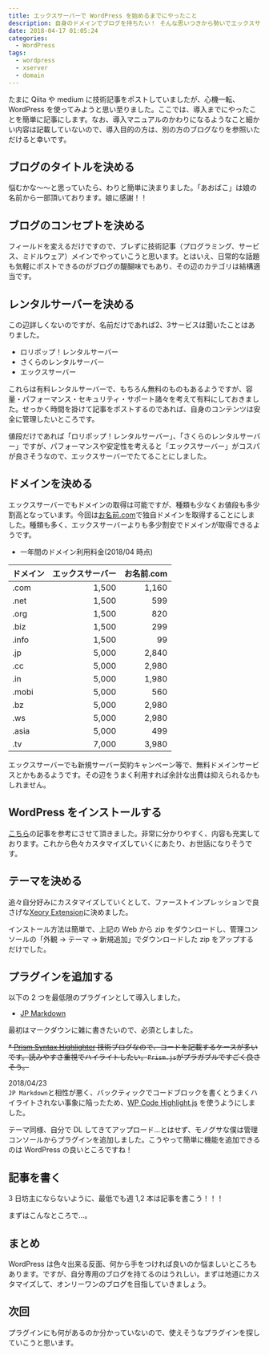 ```yaml
---
title: エックスサーバーで WordPress を始めるまでにやったこと
description: 自身のドメインでブログを持ちたい！ そんな思いつきから勢いでエックスサーバーに WordPress でブログを構築したその道のりをゆるく解説します。
date: 2018-04-17 01:05:24
categories:
  - WordPress
tags:
  - wordpress
  - xserver
  - domain
---
```


たまに Qiita や medium に技術記事をポストしていましたが、心機一転、WordPress を使ってみようと思い至りました。ここでは、導入までにやったことを簡単に記事にします。なお、導入マニュアルのかわりになるようなこと細かい内容は記載していないので、導入目的の方は、別の方のブログなりを参照いただけると幸いです。

ブログのタイトルを決める
---

悩むかな〜〜と思っていたら、わりと簡単に決まりました。「あおばこ」は娘の名前から一部頂いております。娘に感謝！！

ブログのコンセプトを決める
---

フィールドを変えるだけですので、ブレずに技術記事（プログラミング、サービス、ミドルウェア）メインでやっていこうと思います。とはいえ、日常的な話題も気軽にポストできるのがブログの醍醐味でもあり、その辺のカテゴリは結構適当です。

レンタルサーバーを決める
---

この辺詳しくないのですが、名前だけであれば2、3サービスは聞いたことはありました。

* ロリポップ！レンタルサーバー
* さくらのレンタルサーバー
* エックスサーバー

これらは有料レンタルサーバーで、もちろん無料のものもあるようですが、容量・パフォーマンス・セキュリティ・サポート諸々を考えて有料にしておきました。せっかく時間を掛けて記事をポストするのであれば、自身のコンテンツは安全に管理したいところです。

値段だけであれば「ロリポップ！レンタルサーバー」、「さくらのレンタルサーバー」ですが、パフォーマンスや安定性を考えると「エックスサーバー」がコスパが良さそうなので、エックスサーバーでたてることにしました。

ドメインを決める
---

エックスサーバーでもドメインの取得は可能ですが、種類も少なくお値段も多少割高となっています。今回は[お名前.com](https://www.onamae.com/)で独自ドメインを取得することにしました。種類も多く、エックスサーバーよりも多少割安でドメインが取得できるようです。

* 一年間のドメイン利用料金(2018/04 時点)

| ドメイン | エックスサーバー | お名前.com |
| :-- | --: | --: |
| .com | 1,500 | 1,160 |
| .net | 1,500 | 599 |
| .org | 1,500 | 820 | 
| .biz | 1,500 | 299 |
| .info | 1,500 | 99 |
| .jp | 5,000 | 2,840 |
| .cc | 5,000 | 2,980 |
| .in | 5,000 | 1,980 |
| .mobi | 5,000 | 560 |
| .bz | 5,000 | 2,980 |
| .ws | 5,000 | 2,980 |
| .asia | 5,000 | 499 |
| .tv | 7,000 | 3,980 |

エックスサーバーでも新規サーバー契約キャンペーン等で、無料ドメインサービスとかもあるようです。その辺をうまく利用すれば余計な出費は抑えられるかもしれません。

WordPress をインストールする
---

[こちら](https://saruwakakun.com/html-css/wordpress/xserver)の記事を参考にさせて頂きました。非常に分かりやすく、内容も充実しております。これから色々カスタマイズしていくにあたり、お世話になりそうです。

テーマを決める
---

追々自分好みにカスタマイズしていくとして、ファーストインプレッションで良さげな[Xeory Extension](https://xeory.jp/template/xeory-extension/)に決めました。

インストール方法は簡単で、上記の Web から zip をダウンロードし、管理コンソールの「外観 -> テーマ -> 新規追加」でダウンロードした zip をアップするだけでした。

プラグインを追加する
---

以下の 2 つを最低限のプラグインとして導入しました。

* [JP Markdown](https://wordpress.org/plugins/jetpack-markdown/)

最初はマークダウンに雑に書きたいので、必須としました。

~~\* [Prism Syntax Highlighter](https://ja.wordpress.org/plugins/ank-prism-for-wp/) 技術ブログなので、コードを記載するケースが多いです。読みやすさ重視でハイライトしたい。`Prism.js`がプラガブルですごく良さそう。~~

2018/04/23  
`JP Markdown`と相性が悪く、バックティックでコードブロックを書くとうまくハイライトされない事象に陥ったため、[WP Code Highlight.js](https://ja.wordpress.org/plugins/wp-code-highlightjs/) を使うようにしました。 

テーマ同様、自分で DL してきてアップロード…とはせず、モノグサな僕は管理コンソールからプラグインを追加しました。こうやって簡単に機能を追加できるのは WordPress の良いところですね！

記事を書く
---

3 日坊主にならないように、最低でも週 1,2 本は記事を書こう！！！

まずはこんなところで…。

まとめ
---

WordPress は色々出来る反面、何から手をつければ良いのか悩ましいところもあります。ですが、自分専用のブログを持てるのはうれしい。まずは地道にカスタマイズして、オンリーワンのブログを目指していきましょう。

次回
---

プラグインにも何があるのか分かっていないので、使えそうなプラグインを探していこうと思います。
